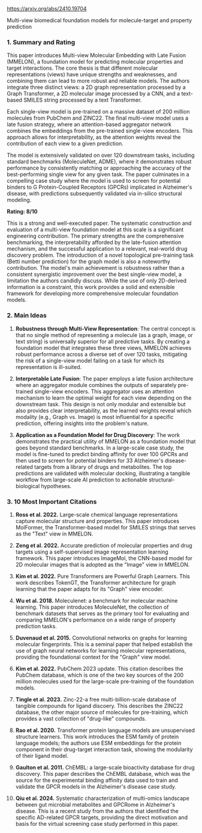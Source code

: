https://arxiv.org/abs/2410.19704

Multi-view biomedical foundation models for molecule-target and property prediction

### 1. Summary and Rating

This paper introduces Multi-view Molecular Embedding with Late Fusion (MMELON), a foundation model for predicting molecular properties and target interactions. The core thesis is that different molecular representations (views) have unique strengths and weaknesses, and combining them can lead to more robust and reliable models. The authors integrate three distinct views: a 2D graph representation processed by a Graph Transformer, a 2D molecular image processed by a CNN, and a text-based SMILES string processed by a text Transformer.

Each single-view model is pre-trained on a massive dataset of 200 million molecules from PubChem and ZINC22. The final multi-view model uses a late fusion strategy, where an attention-based aggregator network combines the embeddings from the pre-trained single-view encoders. This approach allows for interpretability, as the attention weights reveal the contribution of each view to a given prediction.

The model is extensively validated on over 120 downstream tasks, including standard benchmarks (MoleculeNet, ADME), where it demonstrates robust performance by consistently matching or approaching the accuracy of the best-performing single view for any given task. The paper culminates in a compelling case study where the model is used to screen for potential binders to G Protein-Coupled Receptors (GPCRs) implicated in Alzheimer's disease, with predictions subsequently validated via in-silico structural modeling.

**Rating: 8/10**

This is a strong and well-executed paper. The systematic construction and evaluation of a multi-view foundation model at this scale is a significant engineering contribution. The primary strengths are the comprehensive benchmarking, the interpretability afforded by the late-fusion attention mechanism, and the successful application to a relevant, real-world drug discovery problem. The introduction of a novel topological pre-training task (Betti number prediction) for the graph model is also a noteworthy contribution. The model's main achievement is robustness rather than a consistent synergistic improvement over the best single-view model, a limitation the authors candidly discuss. While the use of only 2D-derived information is a constraint, this work provides a solid and extensible framework for developing more comprehensive molecular foundation models.

### 2. Main Ideas

1.  **Robustness through Multi-View Representation**: The central concept is that no single method of representing a molecule (as a graph, image, or text string) is universally superior for all predictive tasks. By creating a foundation model that integrates these three views, MMELON achieves robust performance across a diverse set of over 120 tasks, mitigating the risk of a single-view model failing on a task for which its representation is ill-suited.

2.  **Interpretable Late Fusion**: The paper employs a late fusion architecture where an aggregator module combines the outputs of separately pre-trained single-view encoders. This aggregator uses an attention mechanism to learn the optimal weight for each view depending on the downstream task. This design is not only modular and extensible but also provides clear interpretability, as the learned weights reveal which modality (e.g., Graph vs. Image) is most influential for a specific prediction, offering insights into the problem's nature.

3.  **Application as a Foundation Model for Drug Discovery**: The work demonstrates the practical utility of MMELON as a foundation model that goes beyond standard benchmarks. In a large-scale case study, the model is fine-tuned to predict binding affinity for over 100 GPCRs and then used to screen for potential binders for 33 Alzheimer's disease-related targets from a library of drugs and metabolites. The top predictions are validated with molecular docking, illustrating a tangible workflow from large-scale AI prediction to actionable structural-biological hypotheses.

### 3. 10 Most Important Citations

1.  **Ross et al. 2022.** Large-scale chemical language representations capture molecular structure and properties.
    This paper introduces MolFormer, the Transformer-based model for SMILES strings that serves as the "Text" view in MMELON.

2.  **Zeng et al. 2022.** Accurate prediction of molecular properties and drug targets using a self-supervised image representation learning framework.
    This paper introduces ImageMol, the CNN-based model for 2D molecular images that is adopted as the "Image" view in MMELON.

3.  **Kim et al. 2022.** Pure Transformers are Powerful Graph Learners.
    This work describes TokenGT, the Transformer architecture for graph learning that the paper adapts for its "Graph" view encoder.

4.  **Wu et al. 2018.** Moleculenet: a benchmark for molecular machine learning.
    This paper introduces MoleculeNet, the collection of benchmark datasets that serves as the primary tool for evaluating and comparing MMELON's performance on a wide range of property prediction tasks.

5.  **Duvenaud et al. 2015.** Convolutional networks on graphs for learning molecular fingerprints.
    This is a seminal paper that helped establish the use of graph neural networks for learning molecular representations, providing the foundational context for the "Graph" view model.

6.  **Kim et al. 2022.** PubChem 2023 update.
    This citation describes the PubChem database, which is one of the two key sources of the 200 million molecules used for the large-scale pre-training of the foundation models.

7.  **Tingle et al. 2023.** Zinc-22-a free multi-billion-scale database of tangible compounds for ligand discoery.
    This describes the ZINC22 database, the other major source of molecules for pre-training, which provides a vast collection of "drug-like" compounds.

8.  **Rao et al. 2020.** Transformer protein language models are unsupervised structure learners.
    This work introduces the ESM family of protein language models; the authors use ESM embeddings for the protein component in their drug-target interaction task, showing the modularity of their ligand model.

9.  **Gaulton et al. 2011.** ChEMBL: a large-scale bioactivity database for drug discovery.
    This paper describes the ChEMBL database, which was the source for the experimental binding affinity data used to train and validate the GPCR models in the Alzheimer's disease case study.

10. **Qiu et al. 2024.** Systematic characterization of multi-omics landscape between gut microbial metabolites and GPCRome in Alzheimer's disease.
    This is a recent study from the authors that identified the specific AD-related GPCR targets, providing the direct motivation and basis for the virtual screening case study performed in this paper.
